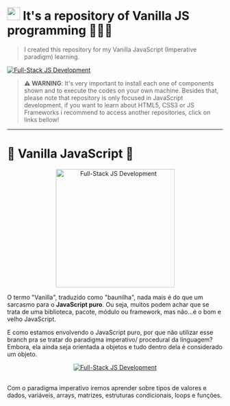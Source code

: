 # <img src="https://cdn.worldvectorlogo.com/logos/logo-javascript.svg" height="30"> It's a repository of Vanilla JS programming 🍦📜🔢

<blockquote>I created this repository for my Vanilla JavaScript (Imperative paradigm) learning.</blockquote>

<a href="https://github.com/IsaacAlves7/javascript-programming"><img src="https://lauthieb.github.io/assets/img/vanillajs.png" title="Full-Stack JS Development"/></a><br>

<blockquote><b>⚠️ WARNING</b>: It's very important to install each one of components shown and to execute the codes on your own machine. Besides that, please note that repository is only focused in JavaScript development, if you want to learn about HTML5, CSS3 or JS Frameworks i recommend to access another repositories, click on links bellow!</blockquote>

<hr>

# 🍦 Vanilla JavaScript 📜
<div align="center"><a href="https://github.com/IsaacAlves7/javascript-programming"><img src="https://i.etsystatic.com/13517909/r/il/e028cc/1802571151/il_fullxfull.1802571151_kie1.jpg" title="Full-Stack JS Development" height="277"></a></div>

O termo "Vanilla", traduzido como "baunilha", nada mais é do que um sarcasmo para o **JavaScript puro**. Ou seja, muitos podem achar que se trata de uma biblioteca, pacote, módulo ou framework, mas não...é o bom e velho JavaScript.

E como estamos envolvendo o JavaScript puro, por que não utilizar esse branch pra se tratar do paradigma imperativo/ procedural da linguagem? Embora, ela ainda seja orientada a objetos e tudo dentro dela é considerado um objeto.

<div align="center"><a href="https://github.com/IsaacAlves7/javascript-programming"><img src="https://user-images.githubusercontent.com/61624336/131275306-bf9c13fa-c430-4e42-8140-304659aafeec.png" title="Full-Stack JS Development"/></a></div><br>

Com o paradigma imperativo iremos aprender sobre tipos de valores e dados, variáveis, arrays, matrizes, estruturas condicionais, loops e funções.

<!--  

-->
